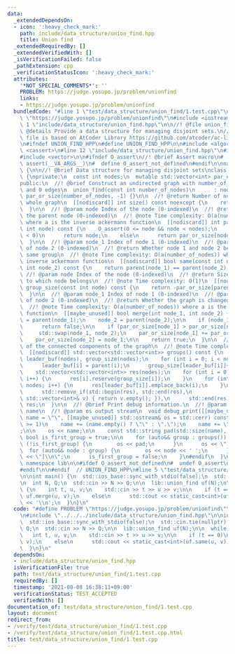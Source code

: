 ```yaml
---
data:
  _extendedDependsOn:
  - icon: ':heavy_check_mark:'
    path: include/data_structure/union_find.hpp
    title: Union find
  _extendedRequiredBy: []
  _extendedVerifiedWith: []
  _isVerificationFailed: false
  _pathExtension: cpp
  _verificationStatusIcon: ':heavy_check_mark:'
  attributes:
    '*NOT_SPECIAL_COMMENTS*': ''
    PROBLEM: https://judge.yosupo.jp/problem/unionfind
    links:
    - https://judge.yosupo.jp/problem/unionfind
  bundledCode: "#line 1 \"test/data_structure/union_find/1.test.cpp\"\n#define PROBLEM\
    \ \"https://judge.yosupo.jp/problem/unionfind\"\n#include <iostream>\n\n#line\
    \ 1 \"include/data_structure/union_find.hpp\"\n\n//! @file union_find.hpp\n//!\
    \ @details Provide a data structure for managing disjoint sets.\n//! @note This\
    \ file is based on AtCoder Library https://github.com/atcoder/ac-library/blob/master/atcoder/dsu.hpp\n\
    \n#ifndef UNION_FIND_HPP\n#define UNION_FIND_HPP\n\n#include <algorithm>\n#include\
    \ <cassert>\n#line 12 \"include/data_structure/union_find.hpp\"\n#include <string>\n\
    #include <vector>\n\n#ifndef O_assert\n//! @brief Assert macro\n#  define O_assert(...)\
    \ assert(__VA_ARGS__)\n#  define O_assert_not_defined\n#endif\n\nnamespace lib\
    \ {\n\n//! @brief Data structure for managing disjoint sets\nclass union_find\
    \ {\nprivate:\n  const int nodes;\n  mutable std::vector<int> par_or_size;\n\n\
    public:\n  //! @brief Construct an undirected graph with number_of_nodes nodes\
    \ and 0 edges\n  union_find(const int number_of_nodes)\n      : nodes(number_of_nodes),\
    \ par_or_size(number_of_nodes, -1) {}\n\n  //! @return Number of nodes in the\
    \ whole graph\n  [[nodiscard]] int size() const noexcept {\n    return nodes;\n\
    \  }\n\n  //! @param node Index of the node (0-indexed)\n  //! @return Index of\
    \ the parent node (0-indexed)\n  //! @note Time complexity: O(a(number_of_nodes))\
    \ where a is the inverse ackermann function\n  [[nodiscard]] int parent(const\
    \ int node) const {\n    O_assert(0 <= node && node < nodes);\n    if (par_or_size[node]\
    \ < 0)\n      return node;\n    else\n      return par_or_size[node] = parent(par_or_size[node]);\n\
    \  }\n\n  //! @param node_1 Index of node 1 (0-indexed)\n  //! @param node_2 Index\
    \ of node 2 (0-indexed)\n  //! @return Whether node 1 and node 2 belong to the\
    \ same group\n  //! @note Time complexity: O(a(number_of_nodes)) where a is the\
    \ inverse ackermann function\n  [[nodiscard]] bool same(const int node_1, const\
    \ int node_2) const {\n    return parent(node_1) == parent(node_2);\n  }\n\n \
    \ //! @param node Index of the node (0-indexed)\n  //! @return Size of the group\
    \ to which node belongs\n  //! @note Time complexity: O(1)\n  [[nodiscard]] int\
    \ group_size(const int node) const {\n    return -par_or_size[parent(node)];\n\
    \  }\n\n  //! @param node_1 Index of node 1 (0-indexed)\n  //! @param node_2 Index\
    \ of node 2 (0-indexed)\n  //! @return Whether the graph is changed by the operation\n\
    \  //! @note Time complexity: O(a(number_of_nodes)) where a is the inverse ackermann\
    \ function\n  [[maybe_unused]] bool merge(int node_1, int node_2) {\n    node_1\
    \ = parent(node_1);\n    node_2 = parent(node_2);\n\n    if (node_1 == node_2)\n\
    \      return false;\n\n    if (par_or_size[node_1] > par_or_size[node_2])\n \
    \     std::swap(node_1, node_2);\n    par_or_size[node_1] += par_or_size[node_2];\n\
    \    par_or_size[node_2] = node_1;\n\n    return true;\n  }\n\n  //! @return Vector\
    \ of the connected components of the graph\n  //! @note Time complexity: O(number_of_nodes)\n\
    \  [[nodiscard]] std::vector<std::vector<int>> groups() const {\n    std::vector<int>\
    \ leader_buf(nodes), group_size(nodes);\n    for (int i = 0; i < nodes; i++) {\n\
    \      leader_buf[i] = parent(i);\n      group_size[leader_buf[i]]++;\n    }\n\
    \    std::vector<std::vector<int>> res(nodes);\n    for (int i = 0; i < nodes;\
    \ i++) {\n      res[i].reserve(group_size[i]);\n    }\n    for (int i = 0; i <\
    \ nodes; i++) {\n      res[leader_buf[i]].emplace_back(i);\n    }\n    res.erase(\n\
    \      std::remove_if(std::begin(res), std::end(res),\n                     [&](const\
    \ std::vector<int>& v) { return v.empty(); }),\n      std::end(res));\n    return\
    \ res;\n  }\n\n  //! @brief Print debug information.\n  //! @param name variable\
    \ name\n  //! @param os output stream\n  void debug_print([[maybe_unused]] std::string\
    \ name = \"\", [[maybe_unused]] std::ostream& os = std::cerr) const {\n#if (CP_LIBRARY_DEBUG_LEVEL\
    \ >= 1)\n    name += (name.empty() ? \"\" : \".\");\n    name += \"groups(): \"\
    ;\n\n    os << name;\n\n    const std::string pad(std::size(name), ' ');\n   \
    \ bool is_first_group = true;\n\n    for (auto&& group : groups()) {\n      if\
    \ (!is_first_group) {\n        os << pad;\n      }\n      os << \"[ \";\n    \
    \  for (auto&& node : group) {\n        os << node << ' ';\n      }\n      os\
    \ << \"]\\n\";\n      is_first_group = false;\n    }\n#endif\n  }\n};\n\n}  //\
    \ namespace lib\n\n#ifdef O_assert_not_defined\n#  undef O_assert\n#  undef O_assert_not_defined\n\
    #endif\n\n#endif  // UNION_FIND_HPP\n#line 5 \"test/data_structure/union_find/1.test.cpp\"\
    \n\nint main() {\n  std::ios_base::sync_with_stdio(false);\n  std::cin.tie(nullptr);\n\
    \n  int N, Q;\n  std::cin >> N >> Q;\n\n  lib::union_find uf(N);\n\n  while (Q--)\
    \ {\n    int t, u, v;\n    std::cin >> t >> u >> v;\n\n    if (t == 0)\n     \
    \ uf.merge(u, v);\n    else\n      std::cout << static_cast<int>(uf.same(u, v))\
    \ << '\\n';\n  }\n}\n"
  code: "#define PROBLEM \"https://judge.yosupo.jp/problem/unionfind\"\n#include <iostream>\n\
    \n#include \"../../../include/data_structure/union_find.hpp\"\n\nint main() {\n\
    \  std::ios_base::sync_with_stdio(false);\n  std::cin.tie(nullptr);\n\n  int N,\
    \ Q;\n  std::cin >> N >> Q;\n\n  lib::union_find uf(N);\n\n  while (Q--) {\n \
    \   int t, u, v;\n    std::cin >> t >> u >> v;\n\n    if (t == 0)\n      uf.merge(u,\
    \ v);\n    else\n      std::cout << static_cast<int>(uf.same(u, v)) << '\\n';\n\
    \  }\n}\n"
  dependsOn:
  - include/data_structure/union_find.hpp
  isVerificationFile: true
  path: test/data_structure/union_find/1.test.cpp
  requiredBy: []
  timestamp: '2021-08-08 16:38:11+09:00'
  verificationStatus: TEST_ACCEPTED
  verifiedWith: []
documentation_of: test/data_structure/union_find/1.test.cpp
layout: document
redirect_from:
- /verify/test/data_structure/union_find/1.test.cpp
- /verify/test/data_structure/union_find/1.test.cpp.html
title: test/data_structure/union_find/1.test.cpp
---
```

